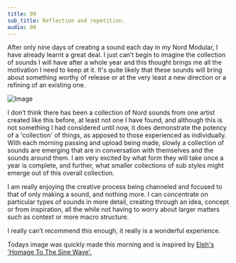 ```yaml
---
title: 09
sub_title: Reflection and repetition.
audio: 09
---
```


After only nine days of creating a sound each day in my Nord Modular, I have already learnt a great deal. I just can’t begin to imagine the collection of sounds I will have after a whole year and this thought brings me all the motivation I need to keep at it. It's quite likely that these sounds will bring about something worthy of release or at the very least a new direction or a refining of an existing one. 

![Image](/assets/img/Snd-09.jpg)

I don’t think there has been a collection of Nord sounds from one artist created like this before, at least not one I have found, and although this is not something I had considered until now, it does demonstrate the potency of a 'collection' of things, as apposed to those experienced as individually. With each morning passing and upload being made, slowly a collection of sounds are emerging that are in conversation with themselves and the sounds around them. I am very excited by what form they will take once a year is complete, and further, what smaller collections of sub styles might emerge out of this overall collection.

I am really enjoying the creative process being channeled and focused to that of only making a sound, and nothing more. I can concentrate on particular types of sounds in more detail, creating through an idea, concept or from inspiration, all the while not having to worry about larger matters such as context or more macro structure.

I really can’t recommend this enough, it really is a wonderful experience.

Todays image was quickly made this morning and is inspired by <a href="http://www.discogs.com/Eleh-Homage-To-The-Sine-Wave/release/1843461" title="Eleh's 'Homage To The Sine Wave'.">Eleh's 'Homage To The Sine Wave'.</a>